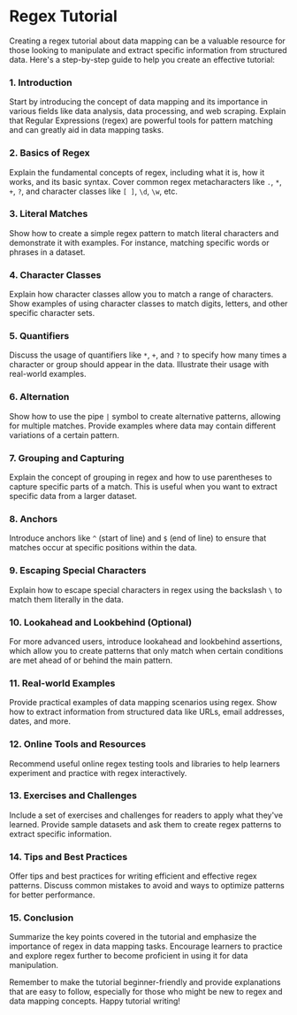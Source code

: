 # Regex Tutorial

Creating a regex tutorial about data mapping can be a valuable resource for those looking to manipulate and extract specific information from structured data. Here's a step-by-step guide to help you create an effective tutorial:

### **1. Introduction**

Start by introducing the concept of data mapping and its importance in various fields like data analysis, data processing, and web scraping. Explain that Regular Expressions (regex) are powerful tools for pattern matching and can greatly aid in data mapping tasks.

### **2. Basics of Regex**

Explain the fundamental concepts of regex, including what it is, how it works, and its basic syntax. Cover common regex metacharacters like `.`, `*`, `+`, `?`, and character classes like `[ ]`, `\d`, `\w`, etc.

### **3. Literal Matches**

Show how to create a simple regex pattern to match literal characters and demonstrate it with examples. For instance, matching specific words or phrases in a dataset.

### **4. Character Classes**

Explain how character classes allow you to match a range of characters. Show examples of using character classes to match digits, letters, and other specific character sets.

### **5. Quantifiers**

Discuss the usage of quantifiers like `*`, `+`, and `?` to specify how many times a character or group should appear in the data. Illustrate their usage with real-world examples.

### **6. Alternation**

Show how to use the pipe `|` symbol to create alternative patterns, allowing for multiple matches. Provide examples where data may contain different variations of a certain pattern.

### **7. Grouping and Capturing**

Explain the concept of grouping in regex and how to use parentheses to capture specific parts of a match. This is useful when you want to extract specific data from a larger dataset.

### **8. Anchors**

Introduce anchors like `^` (start of line) and `$` (end of line) to ensure that matches occur at specific positions within the data.

### **9. Escaping Special Characters**

Explain how to escape special characters in regex using the backslash `\` to match them literally in the data.

### **10. Lookahead and Lookbehind (Optional)**

For more advanced users, introduce lookahead and lookbehind assertions, which allow you to create patterns that only match when certain conditions are met ahead of or behind the main pattern.

### **11. Real-world Examples**

Provide practical examples of data mapping scenarios using regex. Show how to extract information from structured data like URLs, email addresses, dates, and more.

### **12. Online Tools and Resources**

Recommend useful online regex testing tools and libraries to help learners experiment and practice with regex interactively.

### **13. Exercises and Challenges**

Include a set of exercises and challenges for readers to apply what they've learned. Provide sample datasets and ask them to create regex patterns to extract specific information.

### **14. Tips and Best Practices**

Offer tips and best practices for writing efficient and effective regex patterns. Discuss common mistakes to avoid and ways to optimize patterns for better performance.

### **15. Conclusion**

Summarize the key points covered in the tutorial and emphasize the importance of regex in data mapping tasks. Encourage learners to practice and explore regex further to become proficient in using it for data manipulation.

Remember to make the tutorial beginner-friendly and provide explanations that are easy to follow, especially for those who might be new to regex and data mapping concepts. Happy tutorial writing!
